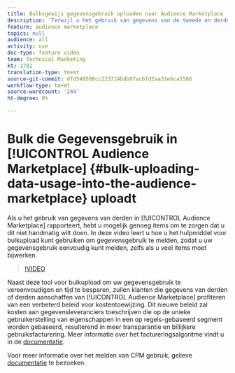 ```yaml
---
title: Bulksgewijs gegevensgebruik uploaden naar Audience Marketplace
description: 'Terwijl u het gebruik van gegevens van de tweede en derde partij in de Audience Marketplace rapporteert, hebt u mogelijk genoeg gegevens om te zorgen dat u het niet handmatig wilt doen. In deze video leert u hoe u het hulpmiddel voor bulkupload kunt gebruiken om gegevensgebruik te melden, zodat u uw gegevensgebruik eenvoudig kunt melden, zelfs als u veel items moet bijwerken. '
feature: audience marketplace
topics: null
audience: all
activity: use
doc-type: feature video
team: Technical Marketing
kt: 1782
translation-type: tm+mt
source-git-commit: dfd549508cc223714bdb07ac6fd2aa31e6ca5586
workflow-type: tm+mt
source-wordcount: '244'
ht-degree: 0%

---
```



# Bulk die Gegevensgebruik in [!UICONTROL Audience Marketplace] {#bulk-uploading-data-usage-into-the-audience-marketplace} uploadt

Als u het gebruik van gegevens van derden in [!UICONTROL Audience Marketplace] rapporteert, hebt u mogelijk genoeg items om te zorgen dat u dit niet handmatig wilt doen. In deze video leert u hoe u het hulpmiddel voor bulkupload kunt gebruiken om gegevensgebruik te melden, zodat u uw gegevensgebruik eenvoudig kunt melden, zelfs als u veel items moet bijwerken.

>[!VIDEO](https://video.tv.adobe.com/v/25521/?quality=12)

Naast deze tool voor bulkupload om uw gegevensgebruik te vereenvoudigen en tijd te besparen, zullen klanten die gegevens van derden of derden aanschaffen van [!UICONTROL Audience Marketplace] profiteren van een verbeterd beleid voor kostentoewijzing. Dit nieuwe beleid zal kosten aan gegevensleveranciers toeschrijven die op de unieke gebruikerstelling van eigenschappen in een op regels-gebaseerd segment worden gebaseerd, resulterend in meer transparantie en billijkere gebruiksfacturering.
Meer informatie over het factureringsalgoritme vindt u in de [documentatie](https://experiencecloud.adobe.com/resources/help/en_US/aam/marketplace_cpm_billing.html).

Voor meer informatie over het melden van CPM gebruik, gelieve [documentatie](https://experiencecloud.adobe.com/resources/help/en_US/aam/t_marketplace_report_cpm_usage.html) te bezoeken.